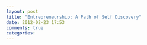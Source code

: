 ```yaml
---
layout: post
title: "Entrepreneurship: A Path of Self Discovery"
date: 2012-02-23 17:53
comments: true
categories: 
---
```

